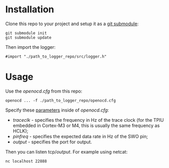 # Installation

Clone this repo to your project and setup it as a [git submodule](https://git-scm.com/docs/git-submodule):
```
git submodule init
git submodule update
```

Then import the logger:
```
#import "./path_to_logger_repo/src/logger.h"
```

# Usage

Use the *openocd.cfg* from this repo:
```
openocd ... -f ./path_to_logger_repo/openocd.cfg
```

Specify these [parameters](https://openocd.org/doc/html/Architecture-and-Core-Commands.html) inside of *openocd.cfg*:
 - *traceclk* - specifies the frequency in Hz of the trace clock (for the TPIU embedded in Cortex-M3 or M4, this is usually the same frequency as HCLK);
 - *pinfreq* - specifies the expected data rate in Hz of the SWO pin;
 - *output* - specifies the port for output.

Then you can listen tcp/*output*. For example using netcat:
```
nc localhost 22888
```

